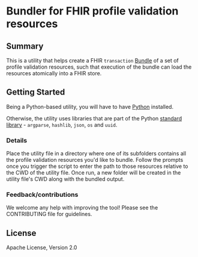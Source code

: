 # Bundler for FHIR profile validation resources

## Summary

This is a utility that helps create a FHIR `transaction` [Bundle](https://build.fhir.org/bundle.html) of a set of profile validation resources, such that execution of the bundle can load the resources atomically into a FHIR store.

## Getting Started

Being a Python-based utility, you will have to have [Python](https://www.python.org/downloads/) installed.

Otherwise, the utility uses libraries that are part of the Python [standard library](https://docs.python.org/3/library/index.html) - `argparse`, `hashlib`, `json`, `os` and `uuid`.

### Details

Place the utility file in a directory where one of its subfolders contains all the profile validation resources you'd like to bundle. Follow the prompts once you trigger the script to enter the path to those resources relative to the CWD of the utility file. Once run, a new folder will be created in the utility file's CWD along with the bundled output.

### Feedback/contributions

We welcome any help with improving the tool! Please see the CONTRIBUTING file for guidelines.

## License

Apache License, Version 2.0